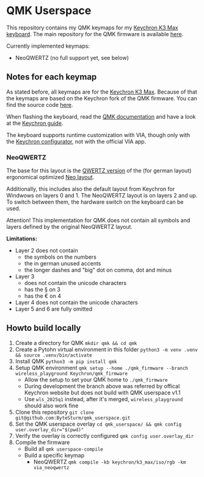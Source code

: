 # QMK Userspace

This repository contains my QMK keymaps for my [Keychron K3 Max keyboard](https://keychron.de/de/products/keychron-k3-max-qmk-via-wireless-custom-mechanical-keyboard-iso-layout-collection?variant=42301708140681).
The main repository for the QMK firmware is available [here](https://github.com/qmk/qmk_firmware).

Currently implemented keymaps:
- NeoQWERTZ (no full support yet, see below)

## Notes for each keymap
As stated before, all keymaps are for the [Keychron K3 Max](https://keychron.de/de/products/keychron-k3-max-qmk-via-wireless-custom-mechanical-keyboard-iso-layout-collection?variant=42301708140681). Because of that the keymaps are based on the Keychron fork of the QMK firmware. You can find the source code [here](https://github.com/Keychron/qmk_firmware/tree/wireless_playground/keyboards/keychron/k3_max).

When flashing the keyboard, read the [QMK documentation](https://docs.qmk.fm/newbs_flashing) and have a look at the [Keychron guide](https://keychron.de/de/pages/how-to-factory-reset-and-flash-firmware-for-your-k3-max-keyboard).

The keyboard supports runtime customization with VIA, though only with the [Keychron configurator](https://launcher.keychron.com/), not with the official VIA app.

### NeoQWERTZ
The base for this layout is the [QWERTZ version](https://neo-layout.org/Layouts/neoqwertz/) of the (for german layout) ergonomical optimized [Neo layout](https://neo-layout.org/).

Additionally, this includes also the default layout from Keychron for Windwows on layers 0 and 1. The NeoQWERTZ layout is on layers 2 and up. To switch between them, the hardware switch on the keyboard can be used.

Attention! This implementation for QMK does not contain all symbols and layers defined by the original NeoQWERTZ layout.

**Limitations:**
- Layer 2 does not contain
  - the symbols on the numbers
  - the in german unused accents
  - the longer dashes and "big" dot on comma, dot and minus
- Layer 3 
  - does not contain the unicode characters
  - has the § on 3
  - has the € on 4
- Layer 4 does not contain the unicode characters
- Layer 5 and 6 are fully omitted

## Howto build locally
1. Create a directory for QMK `mkdir qmk && cd qmk`
1. Create a Pytohn virtual environment in this folder `python3 -m venv .venv && source .venv/bin/activate`
1. Install QMK `python3 -m pip install qmk`
1. Setup QMK environment `qmk setup --home ./qmk_firmware --branch wireless_playground Keychron/qmk_firmware`
    - Allow the setup to set your QMK home to `./qmk_firmware`
    - During development the branch above was referred by offical Keychron website but does not build with QMK userspace v1.1
    - Use `wls_2025q1` instead, after it's merged, `wireless_playground` should also work fine
1. Clone this repository `git clone git@github.com:ByteSturm/qmk_userspace.git`
1. Set the QMK userspace overlay `cd qmk_userspace/ && qmk config user.overlay_dir="$(pwd)"`
1. Verify the overlay is correctly configured `qmk config user.overlay_dir`
1. Compile the firmware
    - Build all `qmk userspace-compile`
    - Build a specific keymap
        - NeoQWERTZ `qmk compile -kb keychron/k3_max/iso/rgb -km via_neoqwertz`
